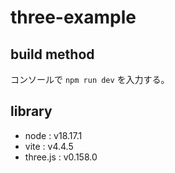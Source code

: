 # three-example

## build method

コンソールで `npm run dev` を入力する。

## library

- node : v18.17.1
- vite : v4.4.5
- three.js : v0.158.0
